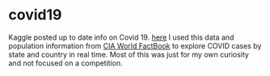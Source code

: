 # covid19
Kaggle posted up to date info on Covid 19.  [here](https://www.kaggle.com/allen-institute-for-ai/CORD-19-research-challenge)
I used this data and population information from [CIA World FactBook](https://www.cia.gov/library/publications/the-world-factbook/) to explore COVID cases by state and 
country in real time.  Most of this was just for my own curiosity and not focused on a competition.



